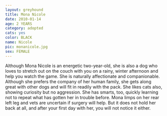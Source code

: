```yaml
---
layout: greyhound
title: Mona Nicole
date: 2010-01-14
age: 2 YEARS
category: adopted
cats: yes
color: BLACK
name: Nicole
pic: monanicole.jpg
sex: FEMALE
---
```


Although Mona Nicole is an energetic two-year-old, she is also a dog who loves to stretch out on the couch with you on a
rainy, winter afternoon and help you watch the game. She is naturally affectionate and companionable. Although she
prefers the company of her human family, she gets along great with other dogs and will fit in readily with the pack. She
likes cats also, showing curiosity but no aggression. She has smarts, too, quickly learning not to repeat what has
gotten her in trouble before. Mona limps on her rear left leg and vets are uncertain if surgery will help. But it does
not hold her back at all, and after your first day with her, you will not notice it either.

